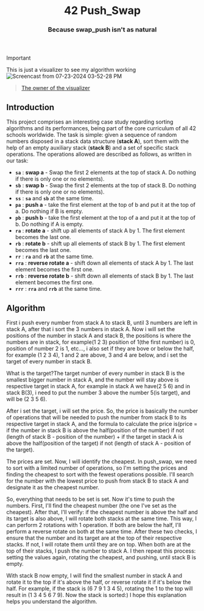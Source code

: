 <div align="Center">
	<h1>42 Push_Swap</h1>
<h3>Because swap_push isn't as natural<br><br><br>
</h3>
</div>

> [!IMPORTANT]  
> This is just a visualizer to see my algorithm working
![Screencast from 07-23-2024 03-52-28 PM](https://github.com/user-attachments/assets/f684590c-5e65-4f76-ac0d-fa346cc67097)
> ><p><a href="https://github.com/o-reo/push_swap_visualizer">The owner of the visualizer</a></p>

## Introduction

This project comprises an interesting case study regarding sorting algorithms and its performances, being part of the core curriculum of all 42 schools worldwide. The task is simple: given a sequence of random numbers disposed in a stack data structure (**stack A**), sort them with the help of an empty auxiliary stack (**stack B**) and a set of specific stack operations. The operations allowed are described as follows, as written in our task:

- **`sa`** : **swap a** - Swap the first 2 elements at the top of stack A. Do nothing if there is only one or no elements).
- **`sb`** : **swap b** - Swap the first 2 elements at the top of stack B. Do nothing if there is only one or no elements).
- **`ss`** : **`sa`** and **`sb`** at the same time.
- **`pa`** : **push a** - take the first element at the top of b and put it at the top of a. Do nothing if B is empty.
- **`pb`** : **push b** - take the first element at the top of a and put it at the top of b. Do nothing if A is empty.
- **`ra`** : **rotate a** - shift up all elements of stack A by 1. The first element becomes the last one.
- **`rb`** : **rotate b** - shift up all elements of stack B by 1. The first element becomes the last one.
- **`rr`** : **`ra`** and **`rb`** at the same time.
- **`rra`** : **reverse rotate a** - shift down all elements of stack A by 1. The last element becomes the first one.
- **`rrb`** : **reverse rotate b** - shift down all elements of stack B by 1. The last element becomes the first one.
- **`rrr`** : **`rra`** and **`rrb`** at the same time.

## Algorithm 

First i push every number from stack A to stack B, until 3 numbers are left in stack A, after that i sort the 3 numbers in stack A.
Now i will set the positions of the number in stack A and stack B, the positions is where the numbers are in stack, for example(1 2 3) position of 1(the first number) is 0, position of number 2 is 1, etc..., i also set if they are bove or below the half, for example (1 2 3 4), 1 and 2 are above, 3 and 4 are below, and i set the target of every number in stack B.

What is the target?The target number of every number in stack B is the smallest bigger number in stack A, and the number will stay above is respective target in stack A, for example in stack A we have(2 5 6) and in stack B(3), i need to put the number 3 above the number 5(is target), and will be (2 3 5 6).


After i set the target, i will set the price.
So, the price is basically the number of operations that will be needed to push the number from stack B to its respective target in stack A, and the formula to calculate the price is(price = if the number in stack B is above the half(position of the number) if not (length of stack B - position of the number) + if the target in stack A is above the half(position of the target) if not (length of stack A - position of the target).

The prices are set. Now, I will identify the cheapest. In push_swap, we need to sort with a limited number of operations, so I'm setting the prices and finding the cheapest to sort with the fewest operations possible. I'll search for the number with the lowest price to push from stack B to stack A and designate it as the cheapest number.

So, everything that needs to be set is set. Now it's time to push the numbers. First, I'll find the cheapest number (the one I've set as the cheapest). After that, I'll verify: if the cheapest number is above the half and its target is also above, I will rotate both stacks at the same time. This way, I can perform 2 rotations with 1 operation. If both are below the half, I'll perform a reverse rotate on both at the same time. After these two checks, I ensure that the number and its target are at the top of their respective stacks. If not, I will rotate them until they are on top. When both are at the top of their stacks, I push the number to stack A. I then repeat this process: setting the values again, rotating the cheapest, and pushing, until stack B is empty.

With stack B now empty, I will find the smallest number in stack A and rotate it to the top if it's above the half, or reverse rotate it if it's below the half. For example, if the stack is (6 7 9 1 3 4 5), rotating the 1 to the top will result in (1 3 4 5 6 7 9).
Now the stack is sorted:) I hope this explanation helps you understand the algorithm.
